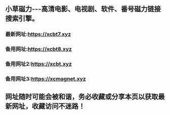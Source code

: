 ## **小草磁力---高清电影、电视剧、软件、番号磁力链接搜索引擎。**
### 最新网址:<a href="https://xcbt7.xyz" target="_blank">https://xcbt7.xyz</a>
### 备用网址:<a href="https://xcbt8.xyz" target="_blank">https://xcbt8.xyz</a>
### 备用网址2:<a href="https://xcbt.xyz" target="_blank">https://xcbt.xyz</a>
### 备用网址3:<a href="https://xcmagnet.xyz" target="_blank">https://xcmagnet.xyz</a>
## 网址随时可能会被和谐，务必收藏或分享本页以获取最新网址，收藏访问不迷路！

